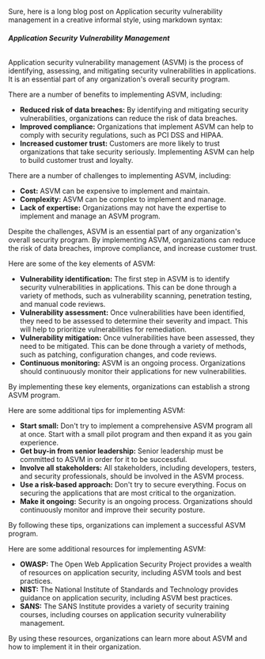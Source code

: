 Sure, here is a long blog post on Application security vulnerability management in a creative informal style, using markdown syntax:


###### **Application Security Vulnerability Management**

Application security vulnerability management (ASVM) is the process of identifying, assessing, and mitigating security vulnerabilities in applications. It is an essential part of any organization's overall security program.

There are a number of benefits to implementing ASVM, including:

* **Reduced risk of data breaches:** By identifying and mitigating security vulnerabilities, organizations can reduce the risk of data breaches.
* **Improved compliance:** Organizations that implement ASVM can help to comply with security regulations, such as PCI DSS and HIPAA.
* **Increased customer trust:** Customers are more likely to trust organizations that take security seriously. Implementing ASVM can help to build customer trust and loyalty.

There are a number of challenges to implementing ASVM, including:

* **Cost:** ASVM can be expensive to implement and maintain.
* **Complexity:** ASVM can be complex to implement and manage.
* **Lack of expertise:** Organizations may not have the expertise to implement and manage an ASVM program.

Despite the challenges, ASVM is an essential part of any organization's overall security program. By implementing ASVM, organizations can reduce the risk of data breaches, improve compliance, and increase customer trust.

Here are some of the key elements of ASVM:

* **Vulnerability identification:** The first step in ASVM is to identify security vulnerabilities in applications. This can be done through a variety of methods, such as vulnerability scanning, penetration testing, and manual code reviews.
* **Vulnerability assessment:** Once vulnerabilities have been identified, they need to be assessed to determine their severity and impact. This will help to prioritize vulnerabilities for remediation.
* **Vulnerability mitigation:** Once vulnerabilities have been assessed, they need to be mitigated. This can be done through a variety of methods, such as patching, configuration changes, and code reviews.
* **Continuous monitoring:** ASVM is an ongoing process. Organizations should continuously monitor their applications for new vulnerabilities.

By implementing these key elements, organizations can establish a strong ASVM program.

Here are some additional tips for implementing ASVM:

* **Start small:** Don't try to implement a comprehensive ASVM program all at once. Start with a small pilot program and then expand it as you gain experience.
* **Get buy-in from senior leadership:** Senior leadership must be committed to ASVM in order for it to be successful.
* **Involve all stakeholders:** All stakeholders, including developers, testers, and security professionals, should be involved in the ASVM process.
* **Use a risk-based approach:** Don't try to secure everything. Focus on securing the applications that are most critical to the organization.
* **Make it ongoing:** Security is an ongoing process. Organizations should continuously monitor and improve their security posture.

By following these tips, organizations can implement a successful ASVM program.

Here are some additional resources for implementing ASVM:

* **OWASP:** The Open Web Application Security Project provides a wealth of resources on application security, including ASVM tools and best practices.
* **NIST:** The National Institute of Standards and Technology provides guidance on application security, including ASVM best practices.
* **SANS:** The SANS Institute provides a variety of security training courses, including courses on application security vulnerability management.

By using these resources, organizations can learn more about ASVM and how to implement it in their organization.